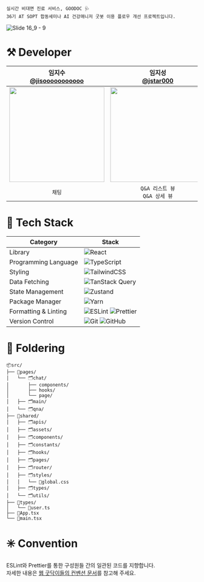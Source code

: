 ```
실시간 비대면 진료 서비스, GOODOC 🩺
36기 AT SOPT 합동세미나 AI 건강매니저 굿봇 이용 플로우 개선 프로젝트입니다.
```
![Slide 16_9 - 9](https://github.com/user-attachments/assets/20bd3f31-2435-4a38-bf14-d3ba8c1829d4)

# ⚒️ Developer
|임지수</br>[@jisooooooooooo](https://github.com/jisooooooooooo)|임지성</br>[@jstar000](https://github.com/jstar000)|정희연</br>[@heeyyeon](https://github.com/@heeyyeon)|김수연</br>[@mmaybei](https://github.com/mmaybei)|
|:---:|:---:|:---:|:---:|
|<img src = "https://github.com/user-attachments/assets/99ee54a2-eae0-4ccd-94a3-419d6266000c" width ="250">|<img src = "https://github.com/user-attachments/assets/deff2db3-ba43-4fbb-a0a7-660bd5731483" width ="250">|<img src = "https://github.com/user-attachments/assets/069a27d6-ac46-411e-8dfd-bd01d8ce2cab" width ="250">|<img src = "https://github.com/user-attachments/assets/c27cd455-47d5-49f0-ae91-a2582e9db4b8" width ="250">|
|`채팅`|`Q&A 리스트 뷰`</br>`Q&A 상세 뷰`|`채팅`|`메인 뷰`</br>`로그인 뷰`|


# 📘 Tech Stack
| Category | Stack |
|----------|-------|
| Library | ![React](https://img.shields.io/badge/React-20232A?style=for-the-badge&logo=react&logoColor=61DAFB) |
| Programming Language | ![TypeScript](https://img.shields.io/badge/TypeScript-3178C6?style=for-the-badge&logo=typescript&logoColor=white) |
| Styling | ![TailwindCSS](https://img.shields.io/badge/Tailwind_CSS-06B6D4?style=for-the-badge&logo=tailwindcss&logoColor=white) |
| Data Fetching | ![TanStack Query](https://img.shields.io/badge/TanStack_Query-FF4154?style=for-the-badge&logo=react-query&logoColor=white) |
| State Management | ![Zustand](https://img.shields.io/badge/Zustand-000000?style=for-the-badge&logo=Zustand&logoColor=white) |
| Package Manager | ![Yarn](https://img.shields.io/badge/Yarn-2C8EBB?style=for-the-badge&logo=yarn&logoColor=white) |
| Formatting & Linting | ![ESLint](https://img.shields.io/badge/ESLint-4B32C3?style=for-the-badge&logo=eslint&logoColor=white) ![Prettier](https://img.shields.io/badge/Prettier-F7B93E?style=for-the-badge&logo=prettier&logoColor=white) |
| Version Control      | ![Git](https://img.shields.io/badge/Git-F05032?style=for-the-badge&logo=git&logoColor=white) ![GitHub](https://img.shields.io/badge/GitHub-181717?style=for-the-badge&logo=github&logoColor=white) |

# 📂 Foldering
```
📦src/
├── 📁pages/            
│   └── 🗂️chat/
│       ├── components/
│       ├── hooks/
│       └── page/
│   ├── 🗂️main/
│   └── 🗂️qna/
├── 📁shared/          
│   ├── 🗂️apis/
│   ├── 🗂️assets/
│   ├── 🗂️components/
│   ├── 🗂️constants/
│   ├── 🗂️hooks/
│   ├── 🗂️pages/
│   ├── 🗂️router/
│   ├── 🗂️styles/
│   │   └── 📃global.css
│   ├── 🗂️types/
│   └── 🗂️utils/
├── 📁types/             
│   └── 📃user.ts
├── 📃App.tsx            
└── 📃main.tsx
```

# ✳️ Convention
ESLint와 Prettier를 통한 구성원들 간의 일관된 코드를 지향합니다. </br>
자세한 내용은 [웹 굿닥이들의 컨벤션 문서](https://www.notion.so/jisooooooooooo/3-GOODOC-1e94a104520880baa99ef3b5e9fa610f?pvs=4)를 참고해 주세요.
